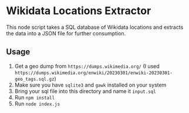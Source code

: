 # Wikidata Locations Extractor

This node script takes a SQL database of Wikidata locations and extracts the data into a JSON file for further consumption.

## Usage
1. Get a geo dump from `https://dumps.wikimedia.org/` (I used `https://dumps.wikimedia.org/enwiki/20230301/enwiki-20230301-geo_tags.sql.gz`)
1. Make sure you have `sqlite3` and `gawk` installed on your system
2. Bring your sql file into this directory and name it `input.sql`
6. Run `npm install`
7. Run `node index.js`